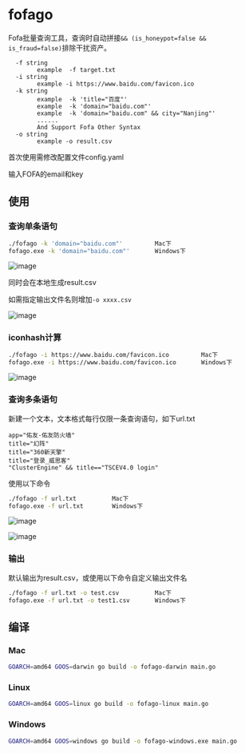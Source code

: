 # fofago

Fofa批量查询工具，查询时自动拼接`&& (is_honeypot=false && is_fraud=false)`排除干扰资产。

~~~
  -f string
    	example  -f target.txt
  -i string
    	example -i https://www.baidu.com/favicon.ico
  -k string
    	example  -k 'title="百度"'
    	example  -k 'domain="baidu.com"'
    	example  -k 'domain="baidu.com" && city="Nanjing"'
    	......
    	And Support Fofa Other Syntax
  -o string
    	example -o result.csv
~~~

首次使用需修改配置文件config.yaml

输入FOFA的email和key

## 使用

### 查询单条语句

~~~bash
./fofago -k 'domain="baidu.com"'         Mac下
fofago.exe -k 'domain="baidu.com"'       Windows下
~~~

![image](https://user-images.githubusercontent.com/38073810/130382551-0eaa0d10-fcf3-4aa9-819c-7c0cbe6ffa8b.png)

同时会在本地生成result.csv

如需指定输出文件名则增加`-o xxxx.csv`

![image](https://user-images.githubusercontent.com/38073810/130382622-8cf1f3ea-9bb0-4302-84c7-c438113dc8ed.png)

### iconhash计算

~~~bash
./fofago -i https://www.baidu.com/favicon.ico         Mac下
fofago.exe -i https://www.baidu.com/favicon.ico       Windows下
~~~

![image](https://user-images.githubusercontent.com/38073810/130549599-d7e52f50-e5cb-4cce-af90-89ad5feabfcc.png)

### 查询多条语句

新建一个文本，文本格式每行仅限一条查询语句，如下url.txt

~~~
app="佑友-佑友防火墙"
title="幻阵"
title="360新天擎"
title="登录_威思客"
"ClusterEngine" && title=="TSCEV4.0 login"
~~~

使用以下命令

~~~bash
./fofago -f url.txt          Mac下
fofago.exe -f url.txt        Windows下
~~~

![image](https://user-images.githubusercontent.com/38073810/130382724-a25e2dbf-aeba-4dea-b0f5-c61a58beafab.png)

![image](https://user-images.githubusercontent.com/38073810/130382759-1dc4353a-0f33-425f-923a-96de56596bfb.png)

### 输出

默认输出为result.csv，或使用以下命令自定义输出文件名

~~~bash
./fofago -f url.txt -o test.csv          Mac下
fofago.exe -f url.txt -o test1.csv       Windows下
~~~

## 编译

### Mac

~~~bash
GOARCH=amd64 GOOS=darwin go build -o fofago-darwin main.go
~~~

### Linux

~~~bash
GOARCH=amd64 GOOS=linux go build -o fofago-linux main.go
~~~

### Windows

~~~bash
GOARCH=amd64 GOOS=windows go build -o fofago-windows.exe main.go
~~~

